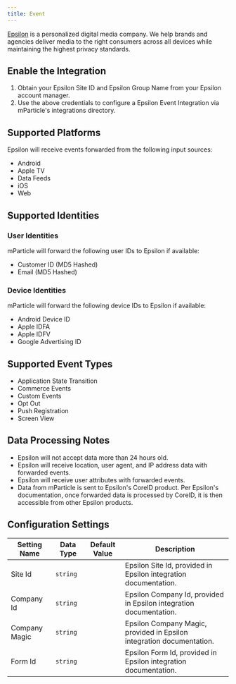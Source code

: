 ```yaml
---
title: Event
---
```


[Epsilon](https://us.epsilon.com/) is a personalized digital media company. We help brands and agencies deliver media to the right consumers across all devices while maintaining the highest privacy standards.

## Enable the Integration

1. Obtain your Epsilon Site ID and Epsilon Group Name from your Epsilon account manager.
2. Use the above credentials to configure a Epsilon Event Integration via mParticle's integrations directory.

## Supported Platforms

Epsilon will receive events forwarded from the following input sources:

* Android
* Apple TV
* Data Feeds
* iOS
* Web

## Supported Identities

### User Identities

mParticle will forward the following user IDs to Epsilon if available:

* Customer ID (MD5 Hashed)
* Email (MD5 Hashed)

### Device Identities

mParticle will forward the following device IDs to Epsilon if available:

* Android Device ID
* Apple IDFA
* Apple IDFV
* Google Advertising ID

## Supported Event Types

* Application State Transition
* Commerce Events
* Custom Events
* Opt Out
* Push Registration
* Screen View

## Data Processing Notes

* Epsilon will not accept data more than 24 hours old.
* Epsilon will receive location, user agent, and IP address data with forwarded events.
* Epsilon will receive user attributes with forwarded events.
* Data from mParticle is sent to Epsilon's CoreID product. Per Epsilon's documentation, once forwarded data is processed by CoreID, it is then accessible from other Epsilon products. 

## Configuration Settings

| Setting Name| Data Type | Default Value | Description |
|---|---|---|---|
| Site Id | `string` |  <unset> | Epsilon Site Id, provided in Epsilon integration documentation. | 
| Company Id | `string` | <unset> | Epsilon Company Id, provided in Epsilon integration documentation. | 
| Company Magic | `string` | <unset> | Epsilon Company Magic, provided in Epsilon integration documentation. | 
| Form Id | `string` | <unset> | Epsilon Form Id, provided in Epsilon integration documentation. | 